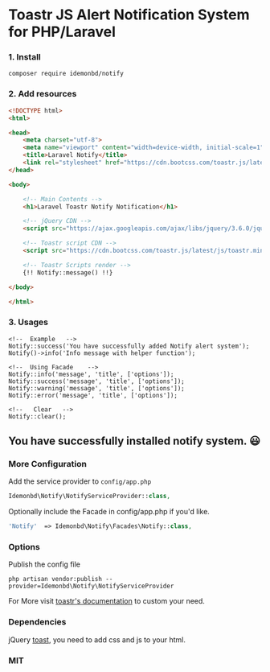 # Toastr JS Alert Notification System for PHP/Laravel


### 1. Install

    composer require idemonbd/notify
    
### 2. Add resources

   
```html
<!DOCTYPE html>
<html>

<head>
    <meta charset="utf-8">
    <meta name="viewport" content="width=device-width, initial-scale=1">
    <title>Laravel Notify</title>
    <link rel="stylesheet" href="https://cdn.bootcss.com/toastr.js/latest/css/toastr.min.css" />
</head>

<body>

    <!-- Main Contents -->
    <h1>Laravel Toastr Notify Notification</h1>

    <!-- jQuery CDN -->
    <script src="https://ajax.googleapis.com/ajax/libs/jquery/3.6.0/jquery.min.js"></script>

    <!-- Toastr script CDN -->
    <script src="https://cdn.bootcss.com/toastr.js/latest/js/toastr.min.js"></script>

    <!-- Toastr Scripts render -->
    {!! Notify::message() !!}

</body>

</html>

```


### 3. Usages

    <!--  Example   -->
    Notify::success('You have successfully added Notify alert system');
    Notify()->info('Info message with helper function');
    
    <!--  Using Facade    -->
    Notify::info('message', 'title', ['options']);
    Notify::success('message', 'title', ['options']);
    Notify::warning('message', 'title', ['options']);
    Notify::error('message', 'title', ['options']);
    
    <!--   Clear   -->
    Notify::clear();
    
    
## You have successfully installed notify system. 😃
 

### More Configuration

Add the service provider to `config/app.php`

```php
Idemonbd\Notify\NotifyServiceProvider::class,
```

Optionally include the Facade in config/app.php if you'd like.

```php
'Notify'  => Idemonbd\Notify\Facades\Notify::class,
```

### Options

Publish the config file

    php artisan vendor:publish --provider=Idemonbd\Notify\NotifyServiceProvider

For More visit [toastr's documentation](http://codeseven.github.io/toastr/demo.html) to custom your need.

### Dependencies

jQuery [toast](https://github.com/CodeSeven/toastr), you need to add css and js to your html.

### MIT

